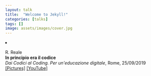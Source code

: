 ```yaml
---
layout: talk
title:  "Welcome to Jekyll!"
categories: [talks]
tags: []
image: assets/images/cover.jpg
---
```



<li><p>R. Reale<br>
<b>In principio era il codice</b><br>
<i>Dai Codici al Coding. Per un'educazione digitale</i>, Rome, 25/09/2019<br>
<a href="https://photos.app.goo.gl/TZzgXRfxJ3XYNFo79" target="_blank">[Pictures]</a>
<a href="https://youtu.be/csiWfE3XFOE" target="_blank">[YouTube]</a>
</p>
</li>
